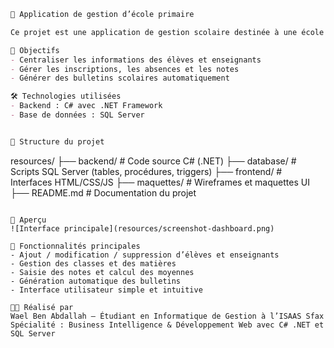 
```markdown
🏫 Application de gestion d’école primaire

Ce projet est une application de gestion scolaire destinée à une école primaire. Elle permet de gérer les élèves, les enseignants, les classes, les matières et les bulletins de notes.

🎯 Objectifs
- Centraliser les informations des élèves et enseignants
- Gérer les inscriptions, les absences et les notes
- Générer des bulletins scolaires automatiquement

🛠️ Technologies utilisées
- Backend : C# avec .NET Framework
- Base de données : SQL Server


📁 Structure du projet
```
resources/
├── backend/              # Code source C# (.NET)
├── database/             # Scripts SQL Server (tables, procédures, triggers)
├── frontend/             # Interfaces HTML/CSS/JS
├── maquettes/            # Wireframes et maquettes UI
├── README.md             # Documentation du projet
```

📸 Aperçu
![Interface principale](resources/screenshot-dashboard.png)

🚀 Fonctionnalités principales
- Ajout / modification / suppression d’élèves et enseignants
- Gestion des classes et des matières
- Saisie des notes et calcul des moyennes
- Génération automatique des bulletins
- Interface utilisateur simple et intuitive

👨‍💻 Réalisé par
Wael Ben Abdallah – Étudiant en Informatique de Gestion à l’ISAAS Sfax  
Spécialité : Business Intelligence & Développement Web avec C# .NET et SQL Server


